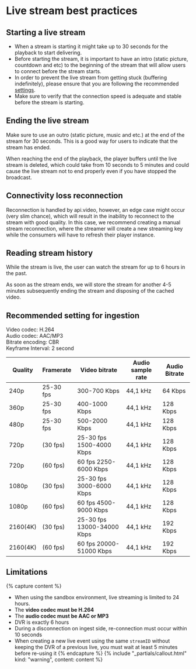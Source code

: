 # Live stream best practices

## Starting a live stream

- When a stream is starting it might take up to 30 seconds for the playback to start delivering.
- Before starting the stream, it is important to have an intro (static picture, countdown and etc) to the beginning of the stream that will allow users to connect before the stream starts.
- In order to prevent the live stream from getting stuck (buffering indefinitely), please ensure that you are following the recommended [settings](#recommended-setting-for-ingestion).
- Make sure to verify that the connection speed is adequate and stable before the stream is starting.

## Ending the live stream

Make sure to use an outro (static picture, music and etc.) at the end of the stream for 30 seconds. This is a good way for users to indicate that the stream has ended.

When reaching the end of the playback, the player buffers until the live stream is deleted, which could take from 10 seconds to 5 minutes and could cause the live stream not to end properly even if you have stopped the broadcast.

## Connectivity loss reconnection

Reconnection is handled by api.video, however, an edge case might occur (very slim chance), which will result in the inability to reconnect to the stream with good quality. In this case, we recommend creating a manual stream reconnection, where the streamer will create a new streaming key while the consumers will have to refresh their player instance.

## Reading stream history

While the stream is live, the user can watch the stream for up to 6 hours in the past.

As soon as the stream ends, we will store the stream for another 4-5 minutes subsequently ending the stream and disposing of the cached video.

## Recommended setting for ingestion

Video codec: H.264  
Audio codec: AAC/MP3  
Bitrate encoding: CBR  
Keyframe Interval: 2 second

| Quality  | Framerate | Video bitrate              | Audio sample rate | Audio Bitrate |
| -------- | --------- | -------------------------- | ----------------- | ------------- |
| 240p     | 25-30 fps | 300-700 Kbps               | 44,1 kHz          | 64 Kbps       |
| 360p     | 25-30 fps | 400-1000 Kbps              | 44,1 kHz          | 128 Kbps      |
| 480p     | 25-30 fps | 500-2000 Kbps              | 44,1 kHz          | 128 Kbps      |
| 720p     | (30 fps)  | 25-30 fps 1500-4000 Kbps   | 44,1 kHz          | 128 Kbps      |
| 720p     | (60 fps)  | 60 fps 2250-6000 Kbps      | 44,1 kHz          | 128 Kbps      |
| 1080p    | (30 fps)  | 25-30 fps 3000-6000 Kbps   | 44,1 kHz          | 128 Kbps      |
| 1080p    | (60 fps)  | 60 fps 4500-9000 Kbps      | 44,1 kHz          | 128 Kbps      |
| 2160(4K) | (30 fps)  | 25-30 fps 13000-34000 Kbps | 44,1 kHz          | 192 Kbps      |
| 2160(4K) | (60 fps)  | 60 fps 20000-51000 Kbps    | 44,1 kHz          | 192 Kbps      |

## Limitations

{% capture content %}
* When using the sandbox environment, live streaming is limited to 24 hours.
* The **video codec must be H.264**
* The **audio codec must be AAC or MP3**
* DVR is exactly 6 hours
* During a disconnection on ingest side, re-connection must occur within 10 seconds
* When creating a new live event using the same `streamID` without keeping the DVR of a previous live, you must wait at least 5 minutes before re-using it
{% endcapture %}
{% include "_partials/callout.html" kind: "warning", content: content %}